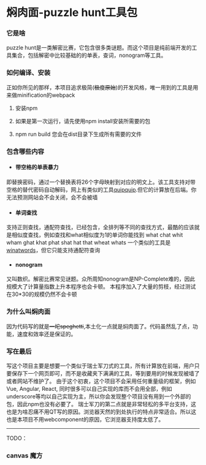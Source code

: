 # 焖肉面-puzzle hunt工具包
### 它是啥
puzzle hunt是一类解密比赛，它包含很多类谜题。而这个项目是纯前端开发的工具集合，包括解密中比较基础的的单表，查词，nonogram等工具。

### 如何编译、安装
正如你所见的那样，本项目追求极简(~~极度原始~~)的开发风格，唯一用到的工具是用来做minification的webpack

1. 安装npm

2. 如果是第一次运行，请先使用npm install安装所需要的包

3. npm run build
您会在dist目录下生成所有需要的文件

### 包含哪些内容
- #### 带空格的单表暴力
即替换密码，通过一个替换表将26个字母映射到对应的明文上。该工具支持对带空格的替代密码自动解码，网上有类似的工具[quipquip](https://www.quipqiup.com/ "quipquip").但它的计算放在后端。你无法预测网站会不会关闭，会不会被墙
- #### 单词查找
支持正则查找，通配符查找，已经包含，全排列等不同的查找方式，最酷的应该就是相似度查找，例如查找和what相似度为1的单词你能找到
what
chat
whit
wham
ghat
khat
phat
shat
hat
that
wheat
whats
一个类似的工具是[winatwords](https://winatwords.com/ "winatwords")，但它只能支持通配符查询
- #### nonogram
又叫数织。解密比赛常见谜题。众所周知nonogram是NP-Complete难的，因此规模大了计算量指数上升本程序也会卡顿。
本程序加入了大量的剪枝，经过测试在30*30的规模仍然不会卡顿

### 为什么叫焖肉面
因为代码写的就是~~一坨speghetti~~,本土化一点就是焖肉面了。代码虽然乱了点，功能，速度和效率还是保证的。

### 写在最后
写这个项目主要是想要一个类似于瑞士军刀式的工具，所有计算放在前端，用户只要保存下一个网页即可，而不是收藏夹下满满的工具，等到要用的时候发现被墙了或者网站不维护了。
由于这个初衷，这个项目不会采用任何重量级的框架，例如Vue, Angular, React, 同时很多可以自己实现的库而不会用全部，例如underscore等均以自己实现为主，所以你会发现整个项目没有用到一个外部的包，因此npm也没有必要了。
瑞士军刀的第二点就是非常轻松的多平台支持，这也是为啥忍痛不用QT写的原因。浏览器天然的到处执行的特点非常适合。所以这也是本项目不用webcomponent的原因，它浏览器支持度太低了。


------------

TODO：
### canvas 魔方